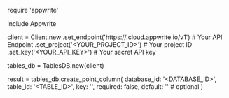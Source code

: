 require 'appwrite'

include Appwrite

client = Client.new
    .set_endpoint('https://<REGION>.cloud.appwrite.io/v1') # Your API Endpoint
    .set_project('<YOUR_PROJECT_ID>') # Your project ID
    .set_key('<YOUR_API_KEY>') # Your secret API key

tables_db = TablesDB.new(client)

result = tables_db.create_point_column(
    database_id: '<DATABASE_ID>',
    table_id: '<TABLE_ID>',
    key: '',
    required: false,
    default: '' # optional
)
